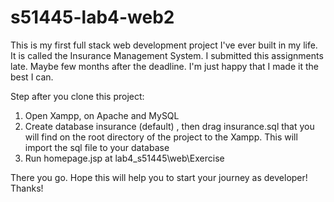 # s51445-lab4-web2
This is my first full stack web development project I've ever built in my life. It is called the Insurance Management System. I submitted this assignments late. Maybe few months after the deadline. I'm just happy that I made it the best I can.

Step after you clone this project:
1. Open Xampp, on Apache and MySQL
2. Create database insurance (default) , then drag insurance.sql that you will find on the root directory of the project to the Xampp. This will import the sql file to your database
3. Run homepage.jsp at lab4_s51445\web\Exercise

There you go. Hope this will help you to start your journey as developer! Thanks!
